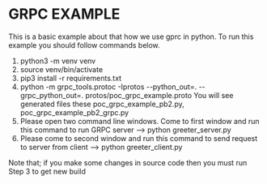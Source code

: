 # GRPC EXAMPLE

This is a basic example about that how we use gprc in python. To run this example you should follow commands below.

1. python3 -m venv venv
2. source venv/bin/activate
3. pip3 install -r requirements.txt
4. python -m grpc_tools.protoc -Iprotos --python_out=. --grpc_python_out=. protos/poc_grpc_example.proto 
You will see generated files these poc_grpc_example_pb2.py, poc_grpc_example_pb2_grpc.py 
5. Please open two command line windows. Come to first window and run 
this command to run GRPC server --> python greeter_server.py
6. Please come to second window and run this command to send request to server from client 
--> python greeter_client.py

Note that; if you make some changes in source code then you must run Step 3 to get new build

